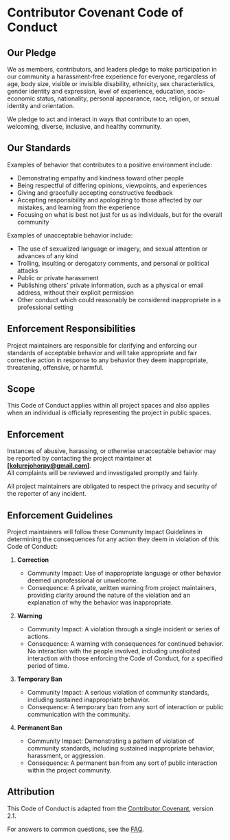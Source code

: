 # Contributor Covenant Code of Conduct

## Our Pledge

We as members, contributors, and leaders pledge to make participation in our community a harassment-free experience for everyone, regardless of age, body size, visible or invisible disability, ethnicity, sex characteristics, gender identity and expression, level of experience, education, socio-economic status, nationality, personal appearance, race, religion, or sexual identity and orientation.

We pledge to act and interact in ways that contribute to an open, welcoming, diverse, inclusive, and healthy community.

## Our Standards

Examples of behavior that contributes to a positive environment include:

- Demonstrating empathy and kindness toward other people
- Being respectful of differing opinions, viewpoints, and experiences
- Giving and gracefully accepting constructive feedback
- Accepting responsibility and apologizing to those affected by our mistakes, and learning from the experience
- Focusing on what is best not just for us as individuals, but for the overall community

Examples of unacceptable behavior include:

- The use of sexualized language or imagery, and sexual attention or advances of any kind
- Trolling, insulting or derogatory comments, and personal or political attacks
- Public or private harassment
- Publishing others' private information, such as a physical or email address, without their explicit permission
- Other conduct which could reasonably be considered inappropriate in a professional setting

## Enforcement Responsibilities

Project maintainers are responsible for clarifying and enforcing our standards of acceptable behavior and will take appropriate and fair corrective action in response to any behavior they deem inappropriate, threatening, offensive, or harmful.

## Scope

This Code of Conduct applies within all project spaces and also applies when an individual is officially representing the project in public spaces.

## Enforcement

Instances of abusive, harassing, or otherwise unacceptable behavior may be reported by contacting the project maintainer at **[kolurejohorpy@gmail.com]**.  
All complaints will be reviewed and investigated promptly and fairly.

All project maintainers are obligated to respect the privacy and security of the reporter of any incident.

## Enforcement Guidelines

Project maintainers will follow these Community Impact Guidelines in determining the consequences for any action they deem in violation of this Code of Conduct:

1. **Correction**

   - Community Impact: Use of inappropriate language or other behavior deemed unprofessional or unwelcome.
   - Consequence: A private, written warning from project maintainers, providing clarity around the nature of the violation and an explanation of why the behavior was inappropriate.

2. **Warning**

   - Community Impact: A violation through a single incident or series of actions.
   - Consequence: A warning with consequences for continued behavior. No interaction with the people involved, including unsolicited interaction with those enforcing the Code of Conduct, for a specified period of time.

3. **Temporary Ban**

   - Community Impact: A serious violation of community standards, including sustained inappropriate behavior.
   - Consequence: A temporary ban from any sort of interaction or public communication with the community.

4. **Permanent Ban**
   - Community Impact: Demonstrating a pattern of violation of community standards, including sustained inappropriate behavior, harassment, or aggression.
   - Consequence: A permanent ban from any sort of public interaction within the project community.

## Attribution

This Code of Conduct is adapted from the [Contributor Covenant](https://www.contributor-covenant.org), version 2.1.

For answers to common questions, see the [FAQ](https://www.contributor-covenant.org/faq).
